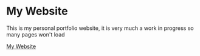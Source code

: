 # My Website

This is my personal portfolio website, it is very much a work in progress so many pages won't load

[My Website](https://patdownie.github.io/my-website/index.html)
